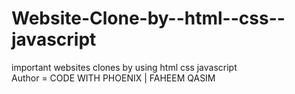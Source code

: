# Website-Clone-by--html--css--javascript
important websites clones by using html css javascript <br>
Author = CODE WITH PHOENIX | FAHEEM QASIM
